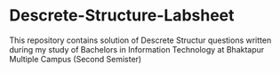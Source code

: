 # Descrete-Structure-Labsheet
This repository contains solution of Descrete Structur questions written during my study of Bachelors in Information Technology at Bhaktapur Multiple Campus (Second Semister)
